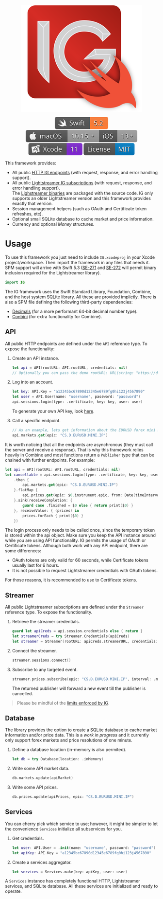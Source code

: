 <p align="center">
    <img src="docs/assets/IG.svg" alt="Framework Logo"/>
</p>

<p align="center">
    <a href="https://swift.org/about/#swiftorg-and-open-source"><img src="docs/assets/badges/Swift.svg" alt="Swift 5.2"></a>
    <a href="https://github.com/dehesa/CodableCSV/wiki/Implicit-dependencies"><img src="docs/assets/badges/Apple.svg" alt="macOS 10.15+ - iOS 13+"></a>
    <a href="https://developer.apple.com/xcode"><img src="docs/assets/badges/Xcode.svg" alt="Xcode 11"></a>
    <a href="http://doge.mit-license.org"><img src="docs/assets/badges/License.svg" alt="MIT License"></a>
</p>

This framework provides:

-   All public [HTTP IG endpoints](https://labs.ig.com/rest-trading-api-reference) (with request, response, and error handling support).
-   All public [Lightstreamer IG subscriptions](https://labs.ig.com/streaming-api-reference) (with request, response, and error handling support).
    <br>The [Lighstreamer binaries](https://labs.ig.com/lightstreamer-downloads) are packaged with the source code. IG only supports an older Lightstreamer version and this framework provides exactly that version.
-   Session management helpers (such as OAuth and Certificate token refreshes, etc).
-   Optional small SQLite database to cache market and price information.
-   Currency and optional _Money_ structures.

# Usage

To use this framework you just need to include `IG.xcodeproj` in your Xcode project/workspace. Then import the framework in any files that needs it. SPM support will arrive with Swift 5.3 ([SE-271](https://github.com/apple/swift-evolution/blob/master/proposals/0271-package-manager-resources.md) and [SE-272](https://github.com/apple/swift-evolution/blob/master/proposals/0272-swiftpm-binary-dependencies.md) will permit binary inclusion required for the Lightstreamer library).

```swift
import IG
```

The IG framework uses the Swift Standard Library, Foundation, Combine, and the host system SQLite library. All these are provided implictly. There is also a SPM file defining the following third-party dependencies:
-   [Decimals](https://github.com/dehesa/Decimal64) (for a more performant 64-bit decimal number type).
-   [Conbini](https://www.github.com/dehesa/Conbini) (for extra functionality for Combine).

## API

All public HTTP endpoints are defined under the `API` reference type. To expose the functionality:
1. Create an API instance.

    ```swift
    let api = API(rootURL: API.rootURL, credentials: nil)
    // Optionally you can pass the demo rootURL: URL(string: "https://demo-api.ig.com/gateway/deal")!
    ```

2. Log into an account.

    ```swift
    let key: API.Key = "a12345bc67890d12345e6789fg0hi123j4567890"
    let user = API.User(name: "username", password: "password")
    api.sessions.login(type: .certificate, key: key, user: user)
    ```

    To generate your own API key, look [here](https://labs.ig.com/gettingstarted).

3. Call a specific endpoint.

    ```swift
    // As an example, lets get information about the EURUSD forex mini market.
    api.markets.get(epic: "CS.D.EURUSD.MINI.IP")
    ```

It is worth noticing that all the endpoints are asynchronous (they must call the server and receive a response). That is why this framework relies heavily in Combine and most functions return a `Publisher` type that can be chained with further endpoints. For example:

```swift
let api = API(rootURL: API.rootURL, credentials: nil)
let cancellable = api.sessions.login(type: .certificate, key: key, user: user)
    .then {
        api.markets.get(epic: "CS.D.EURUSD.MINI.IP")
    }.flatMap {
        api.prices.get(epic: $0.instrument.epic, from: Date(timeIntervalSinceNow: -3_600), resolution: .minute)
    }.sink(receiveCompletion: {
        guard case .finished = $0 else { return print($0) }
    }, receiveValue: { (prices) in
        prices.forEach { print($0) }
    })
```

The login process only needs to be called once, since the temporary token is stored within the api object. Make sure you keep the API instance around while you are using API functionality. IG permits the usage of OAuth or Certificate tokens. Although both work with any API endpoint, there are some differences:
- OAuth tokens are only valid for 60 seconds, while Certificate tokens usually last for 6 hours.
- It is not possible to request Lightstreamer credentials with OAuth tokens.

For those reasons, it is recommended to use to Certificate tokens.

## Streamer

All public Lightstreamer subscriptions are defined under the `Streamer` reference type. To expose the functionality.

1. Retrieve the streamer credentials.

    ```swift
    guard let apiCreds = api.session.credentials else { return }
    let streamerCreds = try Streamer.Credentials(apiCreds)
    let streamer = Streamer(rootURL: apiCreds.streamerURL, credentials: streamerCreds)
    ```

2. Connect the streamer.

    ```swift
    streamer.sessions.connect()
    ```

3. Subscribe to any targeted event.

    ```swift
    streamer.prices.subscribe(epic: "CS.D.EURUSD.MINI.IP", interval: .minute, fields: .all)
    ```

    The returned publisher will forward a new event till the publisher is cancelled.

> Please be mindful of the [limits enforced by IG](https://labs.ig.com/faq#limits).

## Database

The library provides the option to create a SQLite database to cache market information and/or price data. This is a _work in progress_ and it currently only support forex markets and price resolutions of one minute.

1. Define a database location (in-memory is also permited).

    ```swift
    let db = try Database(location: .inMemory)
    ```

2. Write some API market data.

    ```swift
    db.markets.update(apiMarket)
    ```

3. Write some API prices.

    ```swift
    db.prices.update(apiPrices, epic: "CS.D.EURUSD.MINI.IP")
    ```

## Services

You can cherry pick which service to use; however, it might be simpler to let the convenience `Services` initialize all subservices for you.

1. Get credentials.

    ```swift
    let user: API.User = .init(name: "username", password: "password")
    let apiKey: API.Key = "a12345bc67890d12345e6789fg0hi123j4567890"
    ```

2. Create a services aggregator.

    ```swift
    let services = Services.make(key: apiKey, user: user)
    ```

A `Services` instance has completely functional HTTP, Lightstreamer services, and SQLite database. All these services are initialized and ready to operate.
